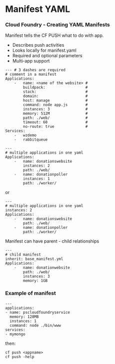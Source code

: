 # Manifest YAML


### Cloud Foundry - Creating YAML Manifests

Manifest tells the CF PUSH what to do with app. 
* Describes push activities
* Looks locally for manifest.yaml
* Required and optional parameters
* Multi-app support 

```
--- # 3 dashes are required
# comment in a manifest
Applications: 
    -   name: <name of the website> #
        buildpack:                  # 
        stack:                      #
        domain:                     # 
        host: manage                #
        command: node app.js        #
        instances: 3                #
        memory: 512M                #
        path: ./web/                #
        timeout: 60                 #
        no-route: true              #
Services: 
    -   wzdemo
    -   rabbitqueue
```


```
---
# multiple applications in one yaml
Applications: 
    -   name: donationswebsite
        instances: 2
        path: ./web/
    -   name: donationpoller
        instances: 1
        path: ./worker/
```

or

```
---
# multiple applications in one yaml
instances: 2
Applications: 
    -   name: donationswebsite
        path: ./web/
    -   name: donationpoller
        path: ./worker/
```

Manifest can have parent - child relationships
```
---
# child manifest
inherit: base_manifest.yml
Applications: 
    -   name: donationwebsite
        path: ./web/
        instances: 3
        memory: 1GB
```


### Example of manifest

```
---
applications: 
- name: pscloudfoundryservice
  memory: 128MB
  instances: 1
  command: node ./bin/www
services: 
- mymongo
```

then: 

```
cf push <appname>
cf push -help
```